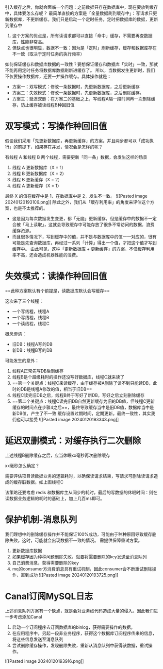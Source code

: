 引入缓存之后，你就会面临一个问题：之前数据只存在数据库中，现在要放到缓存中，具体要怎么存呢？
最简单直接的方案是「全量数据刷到缓存中」：写请求只更新数据库，不更新缓存。我们只是启动一个定时任务，定时把数据库的数据，更新到缓存中
1. 这个方案的优点是，所有读请求都可以直接「命中」缓存，不需要再查数据库，性能非常高。
2. 但缺点也很明显，数据不一致：因为是「定时」刷新缓存，缓存和数据库存在不一致（取决于定时任务的执行频率）

如何保证缓存和数据库数据的一致性？要想保证缓存和数据库「实时」一致，那就不能再用定时任务将数据库数据刷新进缓存了。
所以，当数据发生更新时，我们不仅要操作数据库，还要一并操作缓存。具体操作就是：

- 方案一：双写模式：修改一条数据时，先更新数据库，之后更新缓存
- 方案二：失效模式：修改一条数据时，先更新数据库，之后删除缓存。
- 方案三：延迟双删：在方案二的基础之上，写线程A隔一段时间再一次删除缓存，防止缓存被读线程B种回旧值

# 双写模式：写操作种回旧值

假设我们采用「先更新数据库，再更新缓存」的方案，并且两步都可以「成功执行」的前提下，如果存在并发，情况会是怎样的呢？

有线程 A 和线程 B 两个线程，需要更新「同一条」数据，会发生这样的场景
1. 线程 A 更新数据库（X = 1）
2. 线程 B 更新数据库（X = 2）
3. 线程 B 更新缓存（X = 2）
4. 线程 A 更新缓存（X = 1）

最终 X 的值在缓存中是 1，在数据库中是 2，发生不一致。
![[Pasted image 20240120193106.png]]
除此之外，我们从「缓存利用率」的角度来评估这个方案，也是不太推荐的。
- 这是因为每次数据发生变更，都「无脑」更新缓存，但是缓存中的数据不一定会被「马上读取」，这就会导致缓存中可能存放了很多不常访问的数据，浪费缓存资源。
- 而且很多情况下，写到缓存中的值，并不是与数据库中的值一一对应的，很有可能是先查询数据库，再经过一系列「计算」得出一个值，才把这个值才写到缓存中。
由此可见，这种「更新数据库 + 更新缓存」的方案，不仅缓存利用率不高，还会造成机器性能的浪费。

# 失效模式：读操作种回旧值
==此种方案默认有个前提是，读数据库默认会写缓存==

这次来了三个线程：
- 一个写线程，线程A
- 一个写线程，线程B
- 一个读线程，线程C

概念澄清：
- 旧DB：线程A写的DB
- 新DB：线程B写的DB

可能发生的意外：
1. 线程A正常先写DB后删缓存
2. 线程B是个超级耗时的操作还没写好数据库，线程C就来读了
3. ==第一个关键点：线程C来读缓存，由于缓存被A删除了读不到只能读DB，此时的DB是线程A修改的值，相当于旧DB==
4. 线程C读完旧DB之后，线程B终于写好了新DB，写好之后立刻删除缓存
5. ==第二个关键点：线程C读完旧DB自然更新缓存为旧的DB值，但线程C更新缓存的时间点在步骤4之后==，最终导致缓存当中是旧DB值，数据库当中是新DB值，产生了不一致
缓存设置过期时间，定期更新。最终一致性，其实我们也可以接受
![[Pasted image 20240120193343.png]]

# 延迟双删模式：对缓存执行二次删除

上述线程B删除缓存之后，应当休眠xx毫秒再次删除缓存

xx毫秒怎么确定？

需要评估项目读数据业务的逻辑耗时，以确保读请求结束，写请求可删除读请求造成的缓存脏数据。如上图线程C

该策略还要考虑 redis 和数据库主从同步的耗时。最后的写数据的休眠时间：则在读数据业务逻辑的耗时的基础上，加上几百ms即可。

# 保护机制-消息队列

我们理想中的删除缓存操作并不能保证100%成功，可能由于种种原因导致缓存删除失败，这时，可能就会出现数据不一致的情况。 需提供保障重试方案。

1. 更新数据库数据
2. 如果缓存因为种种问题删除失败，就要将需要删除的key发送至消息队列
3. 自己消费消息，获得需要删除的key
4. mq的consumer方消费消息具有重试机制，因此consumer会不断重试删除操作，直到成功
![[Pasted image 20240120193725.png]]
# Canal订阅MySQL日志
上述消息队列方案有一个缺点，就是会对业务线代码造成大量的侵入。因此我们进一步考虑添加Canal
1. 启动一个订阅程序去订阅数据库的binlog，获得需要操作的数据。
2. 在应用程序中，另起一段非业务程序，获得这个数据库订阅程序传来的信息，将这些信息发送至消息队列
3. 尝试删除缓存操作，发现删除失败，重新从消息队列中获得该数据，重试操作。

![[Pasted image 20240120193916.png]]
